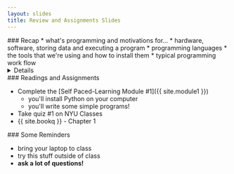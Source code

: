 ```yaml
---
layout: slides
title: Review and Assignments Slides
---
```

<section markdown="block">
###  Recap
* what's programming and motivations for...
* hardware, software, storing data and executing a program
* programming languages
* the tools that we're using and how to install them
* typical programming work flow

<details markdown="block">
* QUESTION - what's programming?
* QUESTION - what are some ways to describe / differentiate programming languages
* QUESTION - what tools are we using? language? IDE?
* QUESTION - interactive shell vs text editor?
</details>
</section>

<section markdown="block">
###  Readings and Assignments

* Complete the [Self Paced-Learning Module #1]({{ site.module1 }})
	* you'll install Python on your computer
	* you'll write some simple programs!
* Take quiz #1 on NYU Classes
* {{ site.bookq }} - Chapter 1

</section>


<section markdown="block">
###  Some Reminders

* bring your laptop to class
* try this stuff outside of class
* __ask a lot of questions!__
</section>
